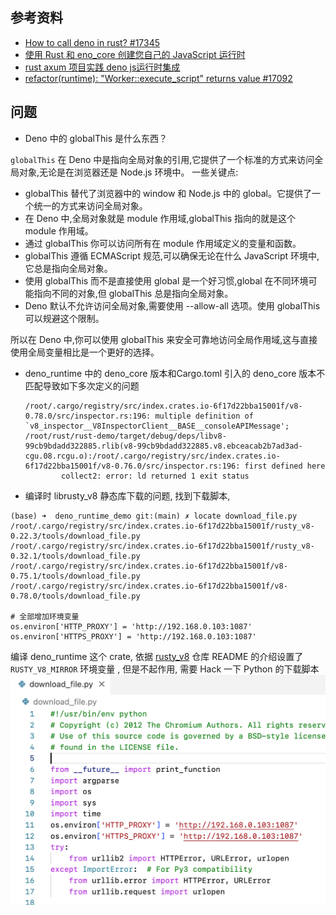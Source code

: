 ## 参考资料

- [How to call deno in rust? #17345](https://github.com/denoland/deno/discussions/17345)
- [使用 Rust 和 eno_core 创建您自己的 JavaScript 运行时](https://zenn.dev/k41531/articles/3896b8d496ebe0)
- [rust axum 项目实践 deno js运行时集成](https://blog.csdn.net/qq_15935157/article/details/124332463)
- [refactor(runtime): "Worker::execute_script" returns value #17092](https://github.com/denoland/deno/pull/17092)

## 问题

- Deno 中的 globalThis 是什么东西？

`globalThis` 在 Deno 中是指向全局对象的引用,它提供了一个标准的方式来访问全局对象,无论是在浏览器还是 Node.js 环境中。
一些关键点:
- globalThis 替代了浏览器中的 window 和 Node.js 中的 global。它提供了一个统一的方式来访问全局对象。
- 在 Deno 中,全局对象就是 module 作用域,globalThis 指向的就是这个 module 作用域。
- 通过 globalThis 你可以访问所有在 module 作用域定义的变量和函数。
- globalThis 遵循 ECMAScript 规范,可以确保无论在什么 JavaScript 环境中,它总是指向全局对象。
- 使用 globalThis 而不是直接使用 global 是一个好习惯,global 在不同环境可能指向不同的对象,但 globalThis 总是指向全局对象。
- Deno 默认不允许访问全局对象,需要使用 --allow-all 选项。使用 globalThis 可以规避这个限制。

所以在 Deno 中,你可以使用 globalThis 来安全可靠地访问全局作用域,这与直接使用全局变量相比是一个更好的选择。

- deno_runtime 中的 deno_core 版本和Cargo.toml 引入的 deno_core 版本不匹配导致如下多次定义的问题

    ```
    /root/.cargo/registry/src/index.crates.io-6f17d22bba15001f/v8-0.78.0/src/inspector.rs:196: multiple definition of `v8_inspector__V8InspectorClient__BASE__consoleAPIMessage'; /root/rust/rust-demo/target/debug/deps/libv8-99cb9bdadd322885.rlib(v8-99cb9bdadd322885.v8.ebceacab2b7ad3ad-cgu.08.rcgu.o):/root/.cargo/registry/src/index.crates.io-6f17d22bba15001f/v8-0.76.0/src/inspector.rs:196: first defined here
            collect2: error: ld returned 1 exit status
    ```

- 编译时 librusty_v8 静态库下载的问题, 找到下载脚本, 

```
(base) ➜  deno_runtime_demo git:(main) ✗ locate download_file.py
/root/.cargo/registry/src/index.crates.io-6f17d22bba15001f/rusty_v8-0.22.3/tools/download_file.py
/root/.cargo/registry/src/index.crates.io-6f17d22bba15001f/rusty_v8-0.32.1/tools/download_file.py
/root/.cargo/registry/src/index.crates.io-6f17d22bba15001f/v8-0.75.1/tools/download_file.py
/root/.cargo/registry/src/index.crates.io-6f17d22bba15001f/v8-0.78.0/tools/download_file.py

# 全部增加环境变量
os.environ['HTTP_PROXY'] = 'http://192.168.0.103:1087'
os.environ['HTTPS_PROXY'] = 'http://192.168.0.103:1087'
```

编译 deno_runtime 这个 crate, 依据 [rusty_v8](https://github.com/denoland/rusty_v8) 仓库 README 的介绍设置了 `RUSTY_V8_MIRROR` 环境变量
, 但是不起作用, 需要 Hack 一下 Python 的下载脚本
![编译时静态库下载代理设置](./python-proxy.png)


